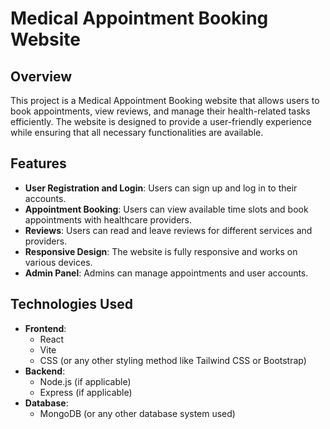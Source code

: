 # Medical Appointment Booking Website

## Overview

This project is a Medical Appointment Booking website that allows users to book appointments, view reviews, and manage their health-related tasks efficiently. The website is designed to provide a user-friendly experience while ensuring that all necessary functionalities are available.

## Features

- **User Registration and Login**: Users can sign up and log in to their accounts.
- **Appointment Booking**: Users can view available time slots and book appointments with healthcare providers.
- **Reviews**: Users can read and leave reviews for different services and providers.
- **Responsive Design**: The website is fully responsive and works on various devices.
- **Admin Panel**: Admins can manage appointments and user accounts.

## Technologies Used

- **Frontend**: 
  - React
  - Vite
  - CSS (or any other styling method like Tailwind CSS or Bootstrap)
- **Backend**: 
  - Node.js (if applicable)
  - Express (if applicable)
- **Database**: 
  - MongoDB (or any other database system used)

